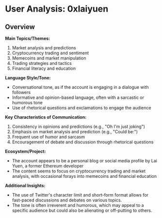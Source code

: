 # User Analysis: 0xlaiyuen

## Overview

**Main Topics/Themes:**

1. Market analysis and predictions
2. Cryptocurrency trading and sentiment
3. Memecoins and market manipulation
4. Trading strategies and tactics
5. Financial literacy and education

**Language Style/Tone:**

* Conversational tone, as if the account is engaging in a dialogue with followers
* Informative and opinion-based language, often with a sarcastic or humorous tone
* Use of rhetorical questions and exclamations to engage the audience

**Key Characteristics of Communication:**

1. Consistency in opinions and predictions (e.g., "Oh I'm just joking")
2. Emphasis on market analysis and prediction (e.g., "Could be:")
3. Frequent use of humor and sarcasm
4. Encouragement of debate and discussion through rhetorical questions

**Ecosystem/Project:**

* The account appears to be a personal blog or social media profile by Lai Yuen, a former Ethereum developer
* The content seems to focus on cryptocurrency trading and market analysis, with occasional forays into memecoins and financial education

**Additional Insights:**

* The use of Twitter's character limit and short-form format allows for fast-paced discussions and debates on various topics.
* The tone is often irreverent and humorous, which may appeal to a specific audience but could also be alienating or off-putting to others.